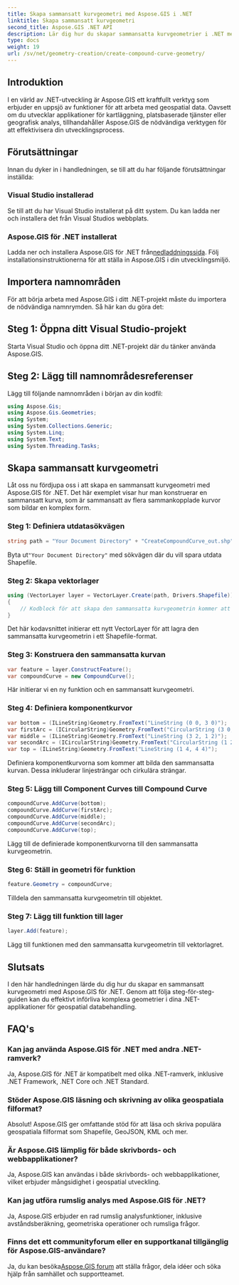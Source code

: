 ```yaml
---
title: Skapa sammansatt kurvgeometri med Aspose.GIS i .NET
linktitle: Skapa sammansatt kurvgeometri
second_title: Aspose.GIS .NET API
description: Lär dig hur du skapar sammansatta kurvgeometrier i .NET med Aspose.GIS för sömlös geospatial databehandling.
type: docs
weight: 19
url: /sv/net/geometry-creation/create-compound-curve-geometry/
---
```

## Introduktion
I en värld av .NET-utveckling är Aspose.GIS ett kraftfullt verktyg som erbjuder en uppsjö av funktioner för att arbeta med geospatial data. Oavsett om du utvecklar applikationer för kartläggning, platsbaserade tjänster eller geografisk analys, tillhandahåller Aspose.GIS de nödvändiga verktygen för att effektivisera din utvecklingsprocess.
## Förutsättningar
Innan du dyker in i handledningen, se till att du har följande förutsättningar inställda:
### Visual Studio installerad
Se till att du har Visual Studio installerat på ditt system. Du kan ladda ner och installera det från Visual Studios webbplats.
### Aspose.GIS för .NET installerat
 Ladda ner och installera Aspose.GIS för .NET från[nedladdningssida](https://releases.aspose.com/gis/net/). Följ installationsinstruktionerna för att ställa in Aspose.GIS i din utvecklingsmiljö.

## Importera namnområden
För att börja arbeta med Aspose.GIS i ditt .NET-projekt måste du importera de nödvändiga namnrymden. Så här kan du göra det:
## Steg 1: Öppna ditt Visual Studio-projekt
Starta Visual Studio och öppna ditt .NET-projekt där du tänker använda Aspose.GIS.
## Steg 2: Lägg till namnområdesreferenser
Lägg till följande namnområden i början av din kodfil:
```csharp
using Aspose.Gis;
using Aspose.Gis.Geometries;
using System;
using System.Collections.Generic;
using System.Linq;
using System.Text;
using System.Threading.Tasks;
```
## Skapa sammansatt kurvgeometri
Låt oss nu fördjupa oss i att skapa en sammansatt kurvgeometri med Aspose.GIS för .NET. Det här exemplet visar hur man konstruerar en sammansatt kurva, som är sammansatt av flera sammankopplade kurvor som bildar en komplex form.
### Steg 1: Definiera utdatasökvägen
```csharp
string path = "Your Document Directory" + "CreateCompoundCurve_out.shp";
```
 Byta ut`"Your Document Directory"` med sökvägen där du vill spara utdata Shapefile.
### Steg 2: Skapa vektorlager
```csharp
using (VectorLayer layer = VectorLayer.Create(path, Drivers.Shapefile))
{
    // Kodblock för att skapa den sammansatta kurvgeometrin kommer att infogas här.
}
```
Det här kodavsnittet initierar ett nytt VectorLayer för att lagra den sammansatta kurvgeometrin i ett Shapefile-format.
### Steg 3: Konstruera den sammansatta kurvan
```csharp
var feature = layer.ConstructFeature();
var compoundCurve = new CompoundCurve();
```
Här initierar vi en ny funktion och en sammansatt kurvgeometri.
### Steg 4: Definiera komponentkurvor
```csharp
var bottom = (ILineString)Geometry.FromText("LineString (0 0, 3 0)");
var firstArc = (ICircularString)Geometry.FromText("CircularString (3 0, 4 1, 3 2)");
var middle = (ILineString)Geometry.FromText("LineString (3 2, 1 2)");
var secondArc = (ICircularString)Geometry.FromText("CircularString (1 2, 0 3, 1 4)");
var top = (ILineString)Geometry.FromText("LineString (1 4, 4 4)");
```
Definiera komponentkurvorna som kommer att bilda den sammansatta kurvan. Dessa inkluderar linjesträngar och cirkulära strängar.
### Steg 5: Lägg till Component Curves till Compound Curve
```csharp
compoundCurve.AddCurve(bottom);
compoundCurve.AddCurve(firstArc);
compoundCurve.AddCurve(middle);
compoundCurve.AddCurve(secondArc);
compoundCurve.AddCurve(top);
```
Lägg till de definierade komponentkurvorna till den sammansatta kurvgeometrin.
### Steg 6: Ställ in geometri för funktion
```csharp
feature.Geometry = compoundCurve;
```
Tilldela den sammansatta kurvgeometrin till objektet.
### Steg 7: Lägg till funktion till lager
```csharp
layer.Add(feature);
```
Lägg till funktionen med den sammansatta kurvgeometrin till vektorlagret.

## Slutsats
I den här handledningen lärde du dig hur du skapar en sammansatt kurvgeometri med Aspose.GIS för .NET. Genom att följa steg-för-steg-guiden kan du effektivt införliva komplexa geometrier i dina .NET-applikationer för geospatial databehandling.
## FAQ's
### Kan jag använda Aspose.GIS för .NET med andra .NET-ramverk?
Ja, Aspose.GIS för .NET är kompatibelt med olika .NET-ramverk, inklusive .NET Framework, .NET Core och .NET Standard.
### Stöder Aspose.GIS läsning och skrivning av olika geospatiala filformat?
Absolut! Aspose.GIS ger omfattande stöd för att läsa och skriva populära geospatiala filformat som Shapefile, GeoJSON, KML och mer.
### Är Aspose.GIS lämplig för både skrivbords- och webbapplikationer?
Ja, Aspose.GIS kan användas i både skrivbords- och webbapplikationer, vilket erbjuder mångsidighet i geospatial utveckling.
### Kan jag utföra rumslig analys med Aspose.GIS för .NET?
Ja, Aspose.GIS erbjuder en rad rumslig analysfunktioner, inklusive avståndsberäkning, geometriska operationer och rumsliga frågor.
### Finns det ett communityforum eller en supportkanal tillgänglig för Aspose.GIS-användare?
 Ja, du kan besöka[Aspose.GIS forum](https://forum.aspose.com/c/gis/33) att ställa frågor, dela idéer och söka hjälp från samhället och supportteamet.